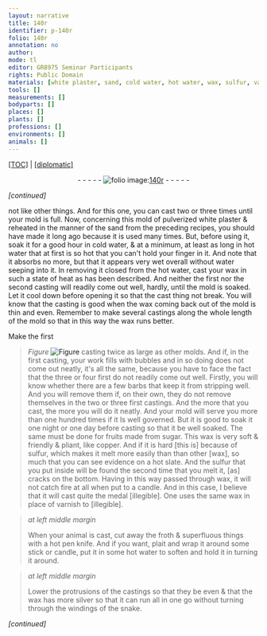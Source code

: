 ```yaml
---
layout: narrative
title: 140r
identifier: p-140r
folio: 140r
annotation: no
author:
mode: tl
editor: GR8975 Seminar Participants
rights: Public Domain
materials: [white plaster, sand, cold water, hot water, wax, sulfur, varnish]
tools: []
measurements: []
bodyparts: []
places: []
plants: []
professions: []
environments: []
animals: []
---
```


<p><a href="{{ site.baseurl }}/translation/">[TOC]</a> | <a href="{{ site.baseurl }}/texts/p-140r_tc/">[diplomatic]</a></p><div class="folio" align="center">- - - - - <a href="http://gallica.bnf.fr/ark:/12148/btv1b10500001g/f285.image" target="_blank"><img src="https://cu-mkp.github.io/2017-workshop-edition/assets/photo-icon.png" alt="folio image: " style="display:inline-block; margin-bottom:-3px;"/>140r</a> - - - - - </div>  
 
*[continued]*
  
not like other things. And for this one, you can cast two or three times until your mold is full. Now, concerning this mold of pulverized <span class="m">white plaster</span> & reheated in the manner of the <span class="m">sand</span> from the preceding recipes, you should have made it long ago because it is used many times. But, before using it, soak it for a good hour in <span class="m">cold water</span>, & at a minimum, at least as long in <span class="m">hot water</span> that at first is so hot that you can't hold your finger in it. And note that it absorbs no more, but that it appears very wet overall without water seeping into it. In removing it closed from the <span class="m">hot water</span>, cast your <span class="m">wax</span> in such a state of heat as has been described. And neither the first nor the second casting will readily come out well, hardly, until the mold is soaked. Let it cool down before opening it so that the cast thing not break. You will know that the casting is good when the <span class="m">wax</span> coming back out of the mold is thin and even. Remember to make several castings along the whole length of the mold so that in this way the <span class="m">wax</span> runs better.
 
Make the first 
> *Figure*
> <a href="https://drive.google.com/open?id=0B9-oNrvWdlO5NFdsdU4tVFgxOTg" target="_blank"><img src="https://cu-mkp.github.io/GR8975-edition/assets/photo-icon.png" alt="Figure" style="display:inline-block; margin-bottom:-3px;"/></a>
 casting twice as large as other molds. And if, in the first casting, your work fills with bubbles and in so doing does not come out neatly, it's all the same, because you have to face the fact that the three or four first do not readily come out well. Firstly, you will know whether there are a few barbs that keep it from stripping well. And you will remove them if, on their own, they do not remove themselves in the two or three first castings. And the more that you cast, the more you will do it neatly. And your mold will serve you more than one hundred times if it Is well governed. But it is good to soak it one night or one day before casting so that it be well soaked. The same must be done for fruits made from sugar. This <span class="m">wax</span> is very soft & friendly & pliant, like copper. And if it is hard [this is] because of <span class="m">sulfur</span>, which makes it melt more easily than than other [wax], so much that you can see evidence on a hot slate. And the <span class="m">sulfur</span> that you put inside will be found the second time that you melt it, [as] cracks on the bottom. Having in this way passed through <span class="m">wax</span>, it will not catch fire at all when put to a candle. And in this case, I believe that it will cast quite the medal [illegible]. One uses the same <span class="m">wax</span> in place of <span class="m">varnish</span> to [illegible].
 
> *at left middle margin*
> 
> 
>   When your animal is cast, cut away the froth & superfluous things with a hot pen knife. And if you want, plait and wrap it around some stick or candle, put it in some <span class="m">hot water</span> to soften and hold it in turning it around.
 
> *at left middle margin*
> 
> 
>   Lower the protrusions of the castings so that they be even & that the <span class="m">wax</span> has more silver so that it can run all in one go without turning through the windings of the snake.
 
*[continued]*
 
